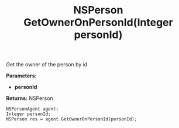 ﻿---
uid: crmscript_ref_NSPersonAgent_GetOwnerOnPersonId
title: NSPerson GetOwnerOnPersonId(Integer personId)
intellisense: NSPersonAgent.GetOwnerOnPersonId
keywords: NSPersonAgent, GetOwnerOnPersonId
so.topic: reference
---

Get the owner of the person by id.

**Parameters:**
 - **personId** 

**Returns:** NSPerson

```crmscript
NSPersonAgent agent;
Integer personId;
NSPerson res = agent.GetOwnerOnPersonId(personId);
```

